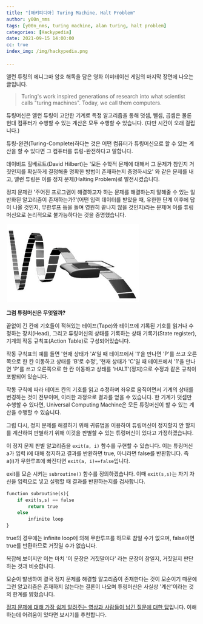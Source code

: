 ```yaml
---
title: "[해키피디아] Turing Machine, Halt Problem"
author: y00n_nms
tags: [y00n_nms, turing machine, alan turing, halt problem]
categories: [Hackypedia]
date: 2021-09-15 14:00:00
cc: true
index_img: /img/hackypedia.png

---
```


앨런 튜링의 에니그마 암호 해독을 담은 영화 이미테이션 게임의 마지막 장면에 나오는 글입니다.

> Turing's work inspired generations of research into what scientist calls "turing machines". Today, we call them computers.

튜링머신은 앨런 튜링이 고안한 기계로 특정 알고리즘을 통해 덧셈, 뺄셈, 곱셈은 물론 현대 컴퓨터가 수행할 수 있는 계산은 모두 수행할 수 있습니다. (다만 시간이 오래 걸립니다.)

튜링-완전(Turing-Complete)하다는 것은 어떤 컴퓨터가 튜링머신으로 할 수 있는 계산을 할 수 있다면 그 컴퓨터를 튜링-완전하다고 말합니다.

데이비드 힐베르트(David Hilbert)는 '모든 수학적 문제에 대해서 그 문제가 참인지 거짓인지를 확실하게 결정해줄 명확한 방법이 존재하는지 증명하시오' 와 같은 문제를 내고, 앨런 튜링은 이를 정지 문제(Halting Problem)로 발전시켰습니다.

정지 문제란 '주어진 프로그램이 해결하고자 하는 문제를 해결하는지 말해줄 수 있는 일반화된 알고리즘이 존재하는가?'(어떤 입력 데이터를 받았을 때, 유한한 단계 이후에 답이 나올 것인지, 무한루프 등을 돌며 영원히 끝나지 않을 것인지)라는 문제며 이를 튜링머신으로 논리적으로 불가능하다는 것을 증명했습니다.

![image](turing-machine/image.png)

**그럼 튜링머신은 무엇일까?**

끝없이 긴 칸에 기호들이 적혀있는 테이프(Tape)와 테이프에 기록된 기호를 읽거나 수정하는 장치(Head), 그리고 튜링머신의 상태를 기록하는 상태 기록기(State register), 기계의 작동 규칙표(Action Table)로 구성되어있습니다.

작동 규칙표의 예를 들면 '현재 상태가 'A'일 때 테이프에서 '1'을 만나면 'P'를 쓰고 오른쪽으로 한 칸 이동하고 상태를 'B'로 수정', '현재 상태가 'C'일 때 테이프에서 '1'을 만나면 'P'를 쓰고 오른쪽으로 한 칸 이동하고 상태를 'HALT'(정지)으로 수정과 같은 규칙이 포함되어 있습니다.

작동 규칙에 따라 테이프 칸의 기호를 읽고 수정하며 좌우로 움직이면서 기계의 상태를 변경하는 것이 전부이며, 이러한 과정으로 결과를 얻을 수 있습니다. 한 기계가 덧셈만 수행할 수 있다면, Universal Computing Machine은 모든 튜링머신이 할 수 있는 계산을 수행할 수 있습니다.

그럼 다시, 정지 문제를 해결하기 위해 귀류법을 이용하여 튜링머신이 정지할지 안 할지를 계산하여 판별하기 위해 이것을 판별할 수 있는 튜링머신이 있다고 가정하겠습니다.

이 정지 문제 판별 알고리즘을 `exit(a, i)` 함수를 구현할 수 있습니다. 이는 튜링머신 a가 입력 i에 대해 정지하고 결과를 반환하면 true, 아니라면 false를 반환합니다. 즉 a(i)가 무한루프에 빠진다면 `exit(a, i)==false`입니다.

exit를 모순 시키는 `subroutine()` 함수를 정의하겠습니다. 이때 `exit(s,s)`는 자기 자신을 입력으로 넣고 실행할 때 결과를 반환하는지를 검사합니다.

```python
function subroutine(s){
	if exit(s,s) == false
		return true
	else
		infinite loop
}
```

true의 경우에는 infinite loop에 의해 무한루프를 하므로 참일 수가 없으며, false이면 true를 반환하므로 거짓일 수가 없습니다.

복잡해 보이지만 이는 마치 '이 문장은 거짓말이다' 라는 문장이 참일지, 거짓일지 판단하는 것과 비슷합니다.

모순이 발생하여 결국 정지 문제를 해결할 알고리즘이 존재한다는 것이 모순이기 때문에 그런 알고리즘은 존재하지 않는다는 결론이 나오며 튜링머신은 사실상 '계산'이라는 것의 한계를 밝혔습니다.

[정지 문제에 대해 가장 쉽게 알려주는 영상과 사람들이 남긴 질문에 대한 답](https://www.udiprod.com/halting-problem/#faq)입니다. 이해하는데 어려움이 있다면 보시기를 추천합니다.